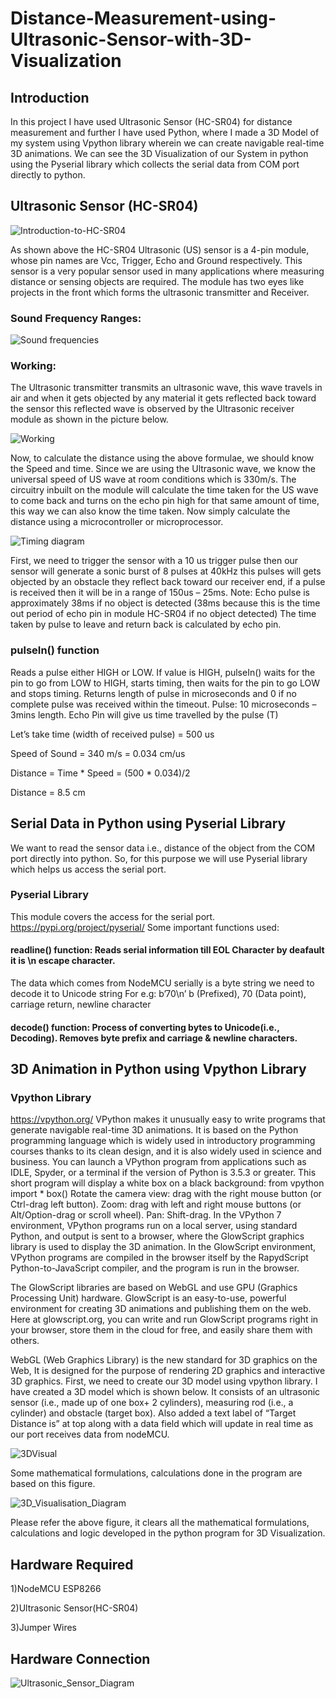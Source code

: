 # Distance-Measurement-using-Ultrasonic-Sensor-with-3D-Visualization
## Introduction
In this project I have used Ultrasonic Sensor (HC-SR04) for distance measurement and further I have used Python, where I made a 3D Model of my system using Vpython library wherein we can create navigable real-time 3D animations. We can see the 3D Visualization of our System in python using the Pyserial library which collects the serial data from COM port directly to python.   

## Ultrasonic Sensor (HC-SR04)

![Introduction-to-HC-SR04](https://user-images.githubusercontent.com/51810591/128392990-da66b4d0-2ef0-481b-862f-7dfc8de7ad1b.jpg)

As shown above the HC-SR04 Ultrasonic (US) sensor is a 4-pin module, whose pin names are Vcc, Trigger, Echo and Ground respectively. This sensor is a very popular sensor used in many applications where measuring distance or sensing objects are required. The module has two eyes like projects in the front which forms the ultrasonic transmitter and Receiver.

### Sound Frequency Ranges:

![Sound frequencies](https://user-images.githubusercontent.com/51810591/128393114-c093be5f-27e2-494b-ae3a-b48cbbadacdf.png)

### Working:
The Ultrasonic transmitter transmits an ultrasonic wave, this wave travels in air and when it gets objected by any material it gets reflected back toward the sensor this reflected wave is observed by the Ultrasonic receiver module as shown in the picture below.

![Working](https://user-images.githubusercontent.com/51810591/128393173-bd281570-b835-41ce-9d7a-c0a76abad779.jpg)

Now, to calculate the distance using the above formulae, we should know the Speed and time. Since we are using the Ultrasonic wave, we know the universal speed of US wave at room conditions which is 330m/s. The circuitry inbuilt on the module will calculate the time taken for the US wave to come back and turns on the echo pin high for that same amount of time, this way we can also know the time taken. Now simply calculate the distance using a microcontroller or microprocessor.

![Timing diagram](https://user-images.githubusercontent.com/51810591/128393207-d580257d-de5b-4829-b6bc-4ddd06cf6ef9.jpg)

First, we need to trigger the sensor with a 10 us trigger pulse then our sensor will generate a sonic burst of 8 pulses at 40kHz this pulses will gets objected by an obstacle they reflect back toward our receiver end, if a pulse is received then it will be in a range of 150us – 25ms.
Note: Echo pulse is approximately 38ms if no object is detected (38ms because this is the time out period of echo pin in module HC-SR04 if no object detected)
The time taken by pulse to leave and return back is calculated by echo pin.

### pulseIn() function

Reads a pulse either HIGH or LOW. If value is HIGH, pulseIn() waits for the pin to go from LOW to HIGH, starts timing, then waits for the pin to go LOW and stops timing.
Returns length of pulse in microseconds and 0 if no complete pulse was received within the timeout.
Pulse: 10 microseconds – 3mins length.
Echo Pin will give us time travelled by the pulse (T)

Let’s take time (width of received pulse) = 500 us

Speed of Sound = 340 m/s = 0.034 cm/us

Distance = Time * Speed = (500 * 0.034)/2

Distance = 8.5 cm 

## Serial Data in Python using Pyserial Library

We want to read the sensor data i.e., distance of the object from the COM port directly into python. So, for this purpose we will use Pyserial library which helps us access the serial port.

### Pyserial Library
This module covers the access for the serial port.
https://pypi.org/project/pyserial/ 
Some important functions used:
#### readline() function: Reads serial information till EOL Character by deafault it is \n escape character.
The data which comes from NodeMCU serially is a byte string we need to decode it to Unicode string
For e.g:
b’70\n’ 
b (Prefixed), 70 (Data point), carriage return, newline character

#### decode() function: Process of converting bytes to Unicode(i.e., Decoding). Removes byte prefix and carriage & newline characters. 

## 3D Animation in Python using Vpython Library 
### Vpython Library
https://vpython.org/ 
VPython makes it unusually easy to write programs that generate navigable real-time 3D animations. It is based on the Python programming language which is widely used in introductory programming courses thanks to its clean design, and it is also widely used in science and business.
You can launch a VPython program from applications such as IDLE, Spyder, or a terminal if the version of Python is 3.5.3 or greater.
This short program will display a white box on a black background:
    from vpython import *
    box()
    Rotate the camera view: drag with the right mouse button (or Ctrl-drag left button).
    Zoom: drag with left and right mouse buttons (or Alt/Option-drag or scroll wheel).
    Pan: Shift-drag.
In the VPython 7 environment, VPython programs run on a local server, using standard Python, and output is sent to a browser, where the GlowScript graphics library is used to display the 3D animation. In the GlowScript environment, VPython programs are compiled in the browser itself by the RapydScript Python-to-JavaScript compiler, and the program is run in the browser.
 
The GlowScript libraries are based on WebGL and use GPU (Graphics Processing Unit) hardware. 
GlowScript is an easy-to-use, powerful environment for creating 3D animations and publishing them on the web. Here at glowscript.org, you can write and run GlowScript programs right in your browser, store them in the cloud for free, and easily share them with others.

WebGL (Web Graphics Library) is the new standard for 3D graphics on the Web, It is designed for the purpose of rendering 2D graphics and interactive 3D graphics.
First, we need to create our 3D model using vpython library. I have created a 3D model which is shown below. It consists of an ultrasonic sensor (i.e., made up of one box+ 2 cylinders), measuring rod (i.e., a cylinder) and obstacle (target box). Also added a text label of “Target Distance is” at top along with a data field which will update in real time as our port receives data from nodeMCU.

![3DVisual](https://user-images.githubusercontent.com/51810591/128393398-49bed14c-a06a-4a9c-a7d2-2ddf7e79c27a.PNG)

Some mathematical formulations, calculations done in the program are based on this figure.
 
![3D_Visualisation_Diagram](https://user-images.githubusercontent.com/51810591/128393420-665711ad-5ebd-41ea-8b4b-d54d0f15ec76.png)

Please refer the above figure, it clears all the mathematical formulations, calculations and logic developed in the python program for 3D Visualization.

## Hardware Required
1)NodeMCU ESP8266

2)Ultrasonic Sensor(HC-SR04)

3)Jumper Wires

## Hardware Connection

![Ultrasonic_Sensor_Diagram](https://user-images.githubusercontent.com/51810591/128393778-73b95333-ec53-4fc0-99a2-010aad2e5125.png)
